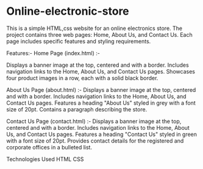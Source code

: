 # Online-electronic-store
This is a simple HTML,css website for an online electronics store. The project contains three web pages: Home, About Us, and Contact Us. Each page includes specific features and styling requirements.

Features:- 
Home Page (index.html) :-

Displays a banner image at the top, centered and with a border.
Includes navigation links to the Home, About Us, and Contact Us pages.
Showcases four product images in a row, each with a solid black border.

About Us Page (about.html) :- 
Displays a banner image at the top, centered and with a border.
Includes navigation links to the Home, About Us, and Contact Us pages.
Features a heading "About Us" styled in grey with a font size of 20pt.
Contains a paragraph describing the store.

Contact Us Page (contact.html) :- 
Displays a banner image at the top, centered and with a border.
Includes navigation links to the Home, About Us, and Contact Us pages.
Features a heading "Contact Us" styled in green with a font size of 20pt.
Provides contact details for the registered and corporate offices in a bulleted list.

Technologies Used
HTML
CSS
